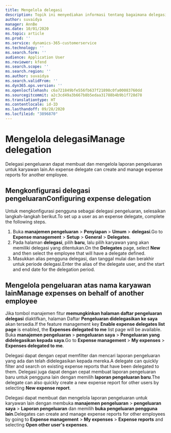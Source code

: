 ```yaml
---
title: Mengelola delegasi
description: Topik ini menyediakan informasi tentang bagaimana delegasi pengeluaran dapat membuat dan mengelola laporan pengeluaran untuk karyawan lain.
author: suvaidya
manager: AnnBe
ms.date: 10/01/2020
ms.topic: article
ms.prod: ''
ms.service: dynamics-365-customerservice
ms.technology: ''
ms.search.form: ''
audience: Application User
ms.reviewer: kfend
ms.search.scope: ''
ms.search.region: ''
ms.author: suvaidya
ms.search.validFrom: ''
ms.dyn365.ops.version: ''
ms.openlocfilehash: c6a721849bfe556fb637f21898c0fa00083760dd
ms.sourcegitcommit: a2c3cd49a3b667b8b5edaa31788b4b9b1f728d78
ms.translationtype: HT
ms.contentlocale: id-ID
ms.lasthandoff: 09/28/2020
ms.locfileid: "3896870"
---
```

# <a name="manage-delegation"></a><span data-ttu-id="1efed-103">Mengelola delegasi</span><span class="sxs-lookup"><span data-stu-id="1efed-103">Manage delegation</span></span>
<span data-ttu-id="1efed-104">Delegasi pengeluaran dapat membuat dan mengelola laporan pengeluaran untuk karyawan lain.</span><span class="sxs-lookup"><span data-stu-id="1efed-104">An expense delegate can create and manage expense reports for another employee.</span></span>

## <a name="configuring-expense-delegation"></a><span data-ttu-id="1efed-105">Mengkonfigurasi delegasi pengeluaran</span><span class="sxs-lookup"><span data-stu-id="1efed-105">Configuring expense delegation</span></span>

<span data-ttu-id="1efed-106">Untuk mengkonfigurasi pengguna sebagai delegasi pengeluaran, selesaikan langkah-langkah berikut.</span><span class="sxs-lookup"><span data-stu-id="1efed-106">To set up a user as an expense delegate, complete the following steps.</span></span> 
1. <span data-ttu-id="1efed-107">Buka **manajemen pengeluaran** > **Penyiapan** > **Umum** > **delegasi**.</span><span class="sxs-lookup"><span data-stu-id="1efed-107">Go to **Expense management** > **Setup** > **General** > **Delegates**.</span></span> 
2. <span data-ttu-id="1efed-108">Pada halaman **delegasi**, pilih **baru**, lalu pilih karyawan yang akan memiliki delegasi yang ditentukan.</span><span class="sxs-lookup"><span data-stu-id="1efed-108">On the **Delegates** page, select **New** and then select the employee that will have a delegate defined.</span></span> 
3. <span data-ttu-id="1efed-109">Masukkan alias pengguna delegasi, dan tanggal mulai dan berakhir untuk periode delegasi.</span><span class="sxs-lookup"><span data-stu-id="1efed-109">Enter the alias of the delegate user, and the start and end date for the delegation period.</span></span>

## <a name="manage-expenses-on-behalf-of-another-employee"></a><span data-ttu-id="1efed-110">Mengelola pengeluaran atas nama karyawan lain</span><span class="sxs-lookup"><span data-stu-id="1efed-110">Manage expenses on behalf of another employee</span></span>

<span data-ttu-id="1efed-111">Jika tombol manajemen fitur **memungkinkan halaman daftar pengeluaran delegasi** diaktifkan, halaman Daftar **Pengeluaran didelegasikan ke saya** akan tersedia.</span><span class="sxs-lookup"><span data-stu-id="1efed-111">If the feature management key **Enable expense delegates list page** is enabled, the **Expenses delegated to me** list page will be available.</span></span> <span data-ttu-id="1efed-112">Buka **manajemen pengeluaran** > **pengeluaran saya** > **Pengeluaran yang didelegasikan kepada saya**.</span><span class="sxs-lookup"><span data-stu-id="1efed-112">Go to **Expense management** > **My expenses** > **Expenses delegated to me**.</span></span>

<span data-ttu-id="1efed-113">Delegasi dapat dengan cepat memfilter dan mencari laporan pengeluaran yang ada dan telah didelegasikan kepada mereka.</span><span class="sxs-lookup"><span data-stu-id="1efed-113">A delegate can quickly filter and search on existing expense reports that have been delegated to them.</span></span> <span data-ttu-id="1efed-114">Delegasi juga dapat dengan cepat membuat laporan pengeluaran baru untuk pengguna lain dengan memilih **laporan pengeluaran baru**.</span><span class="sxs-lookup"><span data-stu-id="1efed-114">The delegate can also quickly create a new expense report for other users by selecting **New expense report**.</span></span>

<span data-ttu-id="1efed-115">Delegasi dapat membuat dan mengelola laporan pengeluaran untuk karyawan lain dengan membuka **manajemen pengeluaran** > **pengeluaran saya** > **Laporan pengeluaran** dan memilih **buka pengeluaran pengguna lain**.</span><span class="sxs-lookup"><span data-stu-id="1efed-115">Delegates can create and manage expense reports for other employees by going to **Expense management** > **My expenses** > **Expense reports** and selecting **Open other user's expenses**.</span></span>
